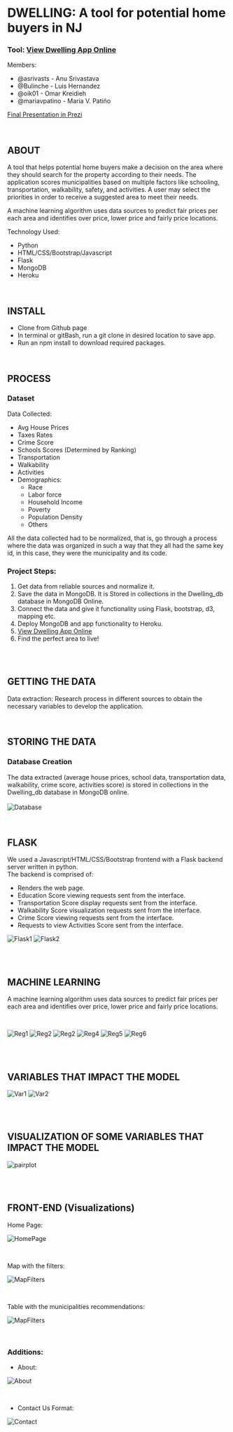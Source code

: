 # DWELLING: A tool for potential home buyers in NJ

### Tool: [View Dwelling App Online](https://dwelling-nj.herokuapp.com/)

Members: 

* @asrivasts - Anu Srivastava
* @Bulinche - Luis Hernandez
* @oik01 - Omar Kreidieh
* @mariavpatino - Maria V. Patiño


[Final Presentation in Prezi](https://prezi.com/view/fDbqnYbU326RtIwsHeIm/)

<br>

## ABOUT

A tool that helps potential home buyers make a decision on the area where they should search for the property according to their needs. The application scores municipalities based on multiple factors like schooling,  transportation, walkability, safety, and activities. A user may select the priorities in order to receive a suggested area to meet their needs.

A machine learning algorithm uses data sources to predict fair prices per each area and identifies over price, lower price and fairly price locations.

Technology Used:
- Python
- HTML/CSS/Bootstrap/Javascript
- Flask
- MongoDB
- Heroku <br>

<br>

## INSTALL

* Clone from Github page
* In terminal or gitBash, run a git clone in desired location to save app.
* Run an npm install to download required packages.

<br>

## PROCESS
### Dataset

Data Collected:

* Avg House Prices
* Taxes Rates
* Crime Score
* Schools Scores (Determined by Ranking)
* Transportation
* Walkability
* Activities
* Demographics:
    * Race
    * Labor force
    * Household Income
    * Poverty
    * Population Density
    * Others

All the data collected had to be normalized, that is, go through a process where the data was organized in such a way that they all had the same key id, in this case, they were the municipality and its code.

### Project Steps:

1. Get data from reliable sources and normalize it.
2. Save the data in MongoDB. It is Stored in collections in the Dwelling_db database in MongoDB Online.
3. Connect the data and give it functionality using Flask, bootstrap, d3, mapping etc.
4. Deploy MongoDB and app functionality to Heroku.
5. [View Dwelling App Online](https://dwelling-nj.herokuapp.com/)
6. Find the perfect area to live!
<br>

<br>

## GETTING THE DATA

Data extraction: Research process in different sources to obtain the necessary variables to develop the application.

<br>

## STORING THE DATA

### Database Creation
The data extracted (average house prices, school data, transportation data, walkability, crime score, activities score) is stored in collections in the Dwelling_db database in MongoDB online.<br><br>
![Database](WebInterface/static/img/Presentation/MongoDB.PNG)

<br>

## FLASK 
We used a Javascript/HTML/CSS/Bootstrap frontend with a Flask backend server written in python.  
The backend is comprised of:
* Renders the web page.
* Education Score viewing requests sent from the interface.
* Transportation Score display requests sent from the interface.
* Walkability Score visualization requests sent from the interface.
* Crime Score viewing requests sent from the interface.
* Requests to view Activities Score sent from the interface. <br>

![Flask1](WebInterface/static/img/Presentation/Flask1.PNG)
![Flask2](WebInterface/static/img/Presentation/Flask2.PNG)

<br><br>

## MACHINE LEARNING

A machine learning algorithm uses data sources to predict fair prices per each area and identifies over price, lower price and fairly price locations.

<br>

![Reg1](WebInterface/static/img/Presentation/Reg1.PNG)
![Reg2](WebInterface/static/img/Presentation/Reg2.PNG)
![Reg2](WebInterface/static/img/Presentation/Reg3.PNG)
![Reg4](WebInterface/static/img/Presentation/Reg4.PNG)
![Reg5](WebInterface/static/img/Presentation/Reg5.PNG)
![Reg6](WebInterface/static/img/Presentation/Reg6.PNG)

<br><br>

## VARIABLES THAT IMPACT THE MODEL

![Var1](WebInterface/static/img/Presentation/Variables1.PNG)
![Var2](WebInterface/static/img/Presentation/Variables2.PNG)

<br><br>

## VISUALIZATION OF SOME VARIABLES THAT IMPACT THE MODEL

![pairplot](WebInterface/static/img/Presentation/pairplot.png)

<br><br>

## FRONT-END (Visualizations)
Home Page:<br>

![HomePage](WebInterface/static/img/HomePage.PNG)

<br>

Map with the filters:<br>

![MapFilters](WebInterface/static/img/Presentation/App.png)

<br>

Table with the municipalities recommendations: <br>

![MapFilters](WebInterface/static/img/Presentation/Table.PNG)

<br>

### Additions:
* About:<br>

![About](WebInterface/static/img/About.PNG)

<br>

* Contact Us Format:<br>

![Contact](WebInterface/static/img/ContactUsFormat.PNG)

